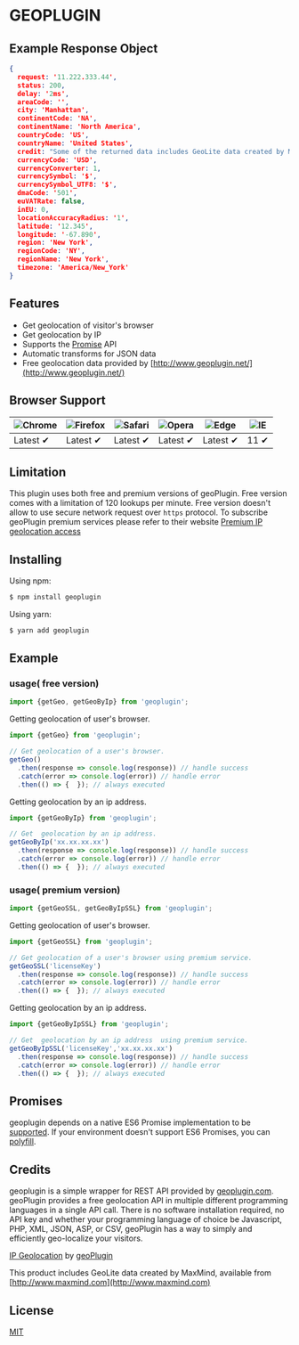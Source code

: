 # GEOPLUGIN

## Example Response Object

```json
{
  request: '11.222.333.44',
  status: 200,
  delay: '2ms',
  areaCode: '',
  city: 'Manhattan',
  continentCode: 'NA',
  continentName: 'North America',
  countryCode: 'US',
  countryName: 'United States',
  credit: "Some of the returned data includes GeoLite data created by MaxMind, available from <a href='http://www.maxmind.com'>http://www.maxmind.com</a>.",
  currencyCode: 'USD',
  currencyConverter: 1,
  currencySymbol: '$',
  currencySymbol_UTF8: '$',
  dmaCode: '501',
  euVATRate: false,
  inEU: 0,
  locationAccuracyRadius: '1',
  latitude: '12.345',
  longitude: '-67.890',
  region: 'New York',
  regionCode: 'NY',
  regionName: 'New York',
  timezone: 'America/New_York'
}
```

## Features

- Get geolocation of visitor's browser
- Get geolocation by IP
- Supports the [Promise](https://developer.mozilla.org/en-US/docs/Web/JavaScript/Reference/Global_Objects/Promise) API
- Automatic transforms for JSON data
- Free geolocation data provided by [http://www.geoplugin.net/](http://www.geoplugin.net/)

## Browser Support

![Chrome](https://raw.github.com/alrra/browser-logos/master/src/chrome/chrome_48x48.png) | ![Firefox](https://raw.github.com/alrra/browser-logos/master/src/firefox/firefox_48x48.png) | ![Safari](https://raw.github.com/alrra/browser-logos/master/src/safari/safari_48x48.png) | ![Opera](https://raw.github.com/alrra/browser-logos/master/src/opera/opera_48x48.png) | ![Edge](https://raw.github.com/alrra/browser-logos/master/src/edge/edge_48x48.png) | ![IE](https://raw.github.com/alrra/browser-logos/master/src/archive/internet-explorer_9-11/internet-explorer_9-11_48x48.png) |
--- | --- | --- | --- | --- | --- |
Latest ✔ | Latest ✔ | Latest ✔ | Latest ✔ | Latest ✔ | 11 ✔ |

## Limitation
This plugin uses both free and premium versions of geoPlugin. Free version comes with a limitation of 120 lookups per minute. Free version doesn't allow to use secure network request over `https` protocol. To subscribe geoPlugin premium services please refer to their website [Premium IP geolocation access](https://www.geoplugin.com/premium#ssl_access_per_year)

## Installing

Using npm:

```bash
$ npm install geoplugin
```

Using yarn:

```bash
$ yarn add geoplugin
```

## Example

### usage( free version)

```js
import {getGeo, getGeoByIp} from 'geoplugin';
```

Getting geolocation of user's browser.

```js
import {getGeo} from 'geoplugin';

// Get geolocation of a user's browser.
getGeo()
  .then(response => console.log(response)) // handle success
  .catch(error => console.log(error)) // handle error
  .then(() => {  }); // always executed

```

Getting geolocation by an ip address.

```js
import {getGeoByIp} from 'geoplugin';

// Get  geolocation by an ip address.
getGeoByIp('xx.xx.xx.xx')
  .then(response => console.log(response)) // handle success
  .catch(error => console.log(error)) // handle error
  .then(() => {  }); // always executed

```

### usage( premium version)

```js
import {getGeoSSL, getGeoByIpSSL} from 'geoplugin';
```

Getting geolocation of user's browser.

```js
import {getGeoSSL} from 'geoplugin';

// Get geolocation of a user's browser using premium service.
getGeoSSL('licenseKey')
  .then(response => console.log(response)) // handle success
  .catch(error => console.log(error)) // handle error
  .then(() => {  }); // always executed

```

Getting geolocation by an ip address.

```js
import {getGeoByIpSSL} from 'geoplugin';

// Get  geolocation by an ip address  using premium service.
getGeoByIpSSL('licenseKey','xx.xx.xx.xx')
  .then(response => console.log(response)) // handle success
  .catch(error => console.log(error)) // handle error
  .then(() => {  }); // always executed

```

## Promises

geoplugin depends on a native ES6 Promise implementation to be [supported](http://caniuse.com/promises).
If your environment doesn't support ES6 Promises, you can [polyfill](https://github.com/jakearchibald/es6-promise).


## Credits

geoplugin is a simple wrapper for REST API provided by [geoplugin.com](https://geoplugin.com). geoPlugin provides a free geolocation API in multiple different programming languages in a single API call. There is no software installation required, no API key and whether your programming language of choice be Javascript, PHP, XML, JSON, ASP, or CSV, geoPlugin has a way to simply and efficiently geo-localize your visitors.

[IP Geolocation](http://www.geoplugin.com/geolocation/) by [geoPlugin](http://www.geoplugin.com/)

This product includes GeoLite data created by MaxMind, available from [http://www.maxmind.com](http://www.maxmind.com)


## License

[MIT](LICENSE)